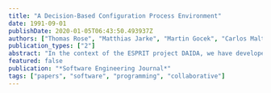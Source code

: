 ```yaml
---
title: "A Decision-Based Configuration Process Environment"
date: 1991-09-01
publishDate: 2020-01-05T06:43:50.493937Z
authors: ["Thomas Rose", "Matthias Jarke", "Martin Gocek", "Carlos Maltzahn", "Hans Nissen"]
publication_types: ["2"]
abstract: "In the context of the ESPRIT project DAIDA, we have developed an experimental environment intended to achieve consistency-in-the-large in a multi-person setting. Our conceptual model of configuration processes, the CAD$,^∘$ model, centres around decisions that work on configured objects and are subject to structured conversations. The environment, extending the knowledge-based software information system ConceptBase, supports co-operation within development teams by integrating models and tools for argumentation and co-ordination with those for versioning and configuration. Versioning decisions are discussed and decided on within an argument editor, and executed by specialised tools for programming-in-the-small. Tasks are assigned and monitored through a contract tool, and carried out within co-ordinated workspaces under a conflict-tolerant transaction protocol. Consistent configuration and reconfiguration of local results is supported by a logic-based configuration assistant."
featured: false
publication: "*Software Engineering Journal*"
tags: ["papers", "software", "programming", "collaborative"]
---
```


